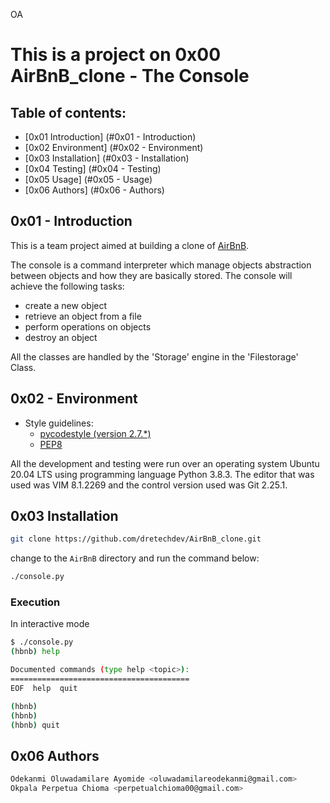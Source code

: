 OA
# This is a project on 0x00 AirBnB_clone - The Console

## Table of contents:

* [0x01 Introduction] (#0x01 - Introduction)
* [0x02 Environment] (#0x02 - Environment)
* [0x03 Installation] (#0x03 - Installation)
* [0x04 Testing] (#0x04 - Testing)
* [0x05 Usage] (#0x05 - Usage)
* [0x06 Authors] (#0x06 - Authors)

## 0x01 - Introduction
This is a team project aimed at building a clone of [AirBnB](https://www.airbnb.com/).

The console is a command interpreter which manage objects abstraction between objects and how they are basically stored. The console will achieve the following tasks:

* create a new object
* retrieve an object from a file
* perform operations on objects
* destroy an object

All the classes are handled by the 'Storage' engine in the 'Filestorage' Class.

## 0x02 - Environment

<!-- ubuntu -->
<!-- Style guidelines -->
* Style guidelines:
    * [pycodestyle (version 2.7.*)](https://pypi.org/project/pycodestyle/)
    * [PEP8](https://pep8.org)

All the development and testing were run over an operating system Ubuntu 20.04 LTS using programming language Python 3.8.3. The editor that was used was VIM 8.1.2269 and the control version used was Git 2.25.1.

## 0x03 Installation

```bash
git clone https://github.com/dretechdev/AirBnB_clone.git
```

change to the `AirBnB` directory and run the command below:

```bash
./console.py
```

### Execution

In interactive mode

```bash
$ ./console.py
(hbnb) help

Documented commands (type help <topic>):
========================================
EOF  help  quit

(hbnb)
(hbnb)
(hbnb) quit
```

## 0x06 Authors

```bash
Odekanmi Oluwadamilare Ayomide <oluwadamilareodekanmi@gmail.com>
Okpala Perpetua Chioma <perpetualchioma00@gmail.com>
```

